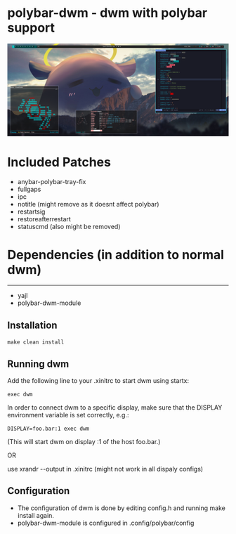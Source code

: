 # polybar-dwm - dwm with polybar support


![screenshot](https://github.com/KawaiiKraken/polybar-dwm/blob/master/myconfig.png "My Config")

# Included Patches
- anybar-polybar-tray-fix
- fullgaps
- ipc
- notitle (might remove as it doesnt affect polybar)
- restartsig
- restoreafterrestart
- statuscmd (also might be removed)

# Dependencies (in addition to normal dwm)
------------
- yajl
- polybar-dwm-module

Installation
------------

    make clean install


Running dwm
-----------
Add the following line to your .xinitrc to start dwm using startx:

    exec dwm

In order to connect dwm to a specific display, make sure that
the DISPLAY environment variable is set correctly, e.g.:

    DISPLAY=foo.bar:1 exec dwm

(This will start dwm on display :1 of the host foo.bar.)

OR

use xrandr --output in .xinitrc (might not work in all dispaly configs)


Configuration
-------------
- The configuration of dwm is done by editing config.h and running make install again.
- polybar-dwm-module is configured in .config/polybar/config
